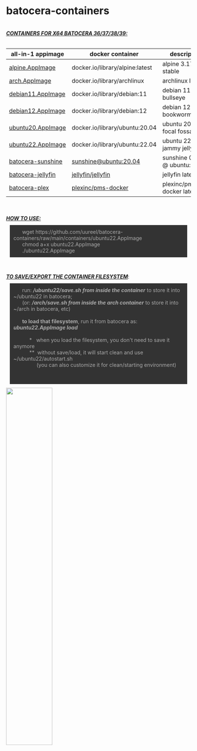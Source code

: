 # batocera-containers
<html>
<body>
<!--<i>this repo provides appimaged podman containers<br>
for use inside x86_64 batocera 6/37<br></i>-->
<br>
  <b><i><u>CONTAINERS FOR X64 BATOCERA 36/37/38/39: </u></b></i><br>
<br>

| all-in-1 appimage | docker container | description |
| --- | --- | --- |
| [alpine.AppImage](./containers/alpine.AppImage) | docker.io/library/alpine:latest | alpine 3.17 stable |
| [arch.AppImage](./containers/arch.AppImage) | docker.io/library/archlinux | archlinux latest |
| [debian11.AppImage](./containers/debian11.AppImage) | docker.io/library/debian:11 | debian 11 bullseye |
| [debian12.AppImage](./containers/debian12.AppImage) | docker.io/library/debian:12 | debian 12 bookworm/jessie |
| [ubuntu20.AppImage](./containers/ubuntu.AppImage) | docker.io/library/ubuntu:20.04 | ubuntu 20.04 focal fossa |
| [ubuntu22.AppImage](./containers/ubuntu22.AppImage) | docker.io/library/ubuntu:22.04 | ubuntu 22.04 jammy jellyfish |
| [batocera-sunshine](https://batocera.pro/app/batocera-sunshine) | [sunshine@ubuntu:20.04](https://github.com/LizardByte/Sunshine) | sunshine 0.20.0 @ ubuntu:20.04 |
| [batocera-jellyfin](https://batocera.pro/app/batocera-jellyfin) | [jellyfin/jellyfin](https://hub.docker.com/r/jellyfin/jellyfin) | jellyfin latest |
| [batocera-plex](https://batocera.pro/app/batocera-plex) | [plexinc/pms-docker](https://hub.docker.com/r/plexinc/pms-docker) | plexinc/pms-docker latest |

<br>
<br>
<b><i><u>HOW TO USE: </u></b></i>
<p style="background:#333;color:#ababab;padding:10px;margin:10px;">
&nbsp;&nbsp;&nbsp;&nbsp;&nbsp;  wget https://github.com/uureel/batocera-containers/raw/main/containers/ubuntu22.AppImage<br>
&nbsp;&nbsp;&nbsp;&nbsp;&nbsp;  chmod a+x ubuntu22.AppImage<br>
&nbsp;&nbsp;&nbsp;&nbsp;&nbsp;  ./ubuntu22.AppImage<br>
</p>
<br>
<br>
<b><i><u>TO SAVE/EXPORT THE CONTAINER FILESYSTEM</u></b></i>: 
<p style="background:#333;color:#ababab;padding:10px;margin:10px;">
&nbsp;&nbsp;&nbsp;&nbsp;&nbsp;  run: <i><b>/ubuntu22/save.sh from inside the container</b></i> to store it into ~/ubuntu22 in batocera;<br>
&nbsp;&nbsp;&nbsp;&nbsp;&nbsp;  (or: <i><b>/arch/save.sh from inside the arch container</b></i> to store it into ~/arch in batocera, etc)<br>
<br>
&nbsp;&nbsp;&nbsp;&nbsp;&nbsp;  <b>to load that filesystem</b>, run it from batocera as: <i><b>ubuntu22.AppImage load</b></i><br>
<br>
&nbsp;&nbsp;&nbsp;&nbsp;&nbsp;&nbsp;&nbsp;&nbsp;&nbsp;&nbsp;  *&nbsp;&nbsp; when you load the filesystem, you don't need to save it anymore <br>
&nbsp;&nbsp;&nbsp;&nbsp;&nbsp;&nbsp;&nbsp;&nbsp;&nbsp;&nbsp;  **&nbsp; without save/load, it will start clean and use ~/ubuntu22/autostart.sh <br>
&nbsp;&nbsp;&nbsp;&nbsp;&nbsp;&nbsp;&nbsp;&nbsp;&nbsp;&nbsp;  &nbsp;&nbsp;&nbsp;&nbsp; (you can also customize it for clean/starting environment) <br>
<br>
<br>
</p>
<img src=https://user-images.githubusercontent.com/116395185/230185360-c6665b15-4031-4643-bfc7-dc5b7ce214d7.png style="width: 50%; height: 50%;"></img>
</body>
</html>

